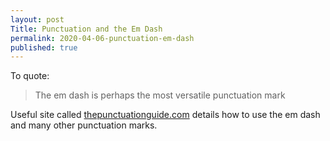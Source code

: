 ```yaml
---
layout: post
Title: Punctuation and the Em Dash
permalink: 2020-04-06-punctuation-em-dash
published: true
---
```

To quote:
> The em dash is perhaps the most versatile punctuation mark

Useful site called [thepunctuationguide.com](https://www.thepunctuationguide.com/em-dash.html) details how to use the em dash and many other punctuation marks.